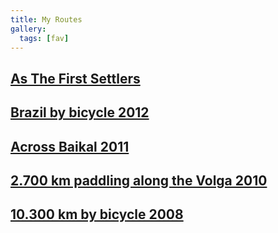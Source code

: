 ```yaml
---
title: My Routes
gallery:
  tags: [fav]
---
```


<h2><a href="/en/my-routes/as-the-first-settlers/">As The First Settlers</a></h2>
<h2><a href="/en/my-routes/brazil-by-bicycle-2012/">Brazil by bicycle 2012</a></h2>
<h2><a href="/en/my-routes/across-baikal-2011/">Across Baikal 2011</a></h2>
<h2><a href="/en/my-routes/paddling-2700km-along-the-volga-2010/">2.700 km paddling along the Volga 2010</a></h2>
<h2><a href="/en/my-routes/transrussia-10300km-by-bicycle-2008/">10.300 km by bicycle 2008</a></h2>
